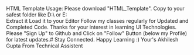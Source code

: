 HTML Template
Usage:
    Please download "HTML_Template".
    Copy to your safest folder like D:\ or E:\
    Extract it
    Load it to your Editor
    Follow my classes regularly for Updated and Completed Code.
 Thanks for your interest in learning UI Technologies.
 Please "Sign Up" to Github and Click on "Follow" Button (below my Profile) for latest updates.#
 Stay Connected.
 Happy Learning :)
 Your's Akhilesh Gupta From Technical Assistent
